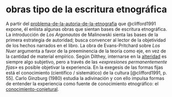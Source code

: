 # obras tipo de la escritura etnográfica

A partir del [problema-de-la-autoria-de-la-etnografia](problema-de-la-autoria-de-la-etnografia.md) que  @clifford1991 expone, él enlista algunas obras que sientan bases de escritura etnográfica. La introducción de *Los Argonautas* de Malinowski sienta las bases de la primera estrategia de autoridad; busca convencer al lector de la objetividad de los hechos narrados en el libro. La obra de Evans-Pritchard sobre *Los Nuer* argumenta a favor de la preeminencia de la teoría como eje, en vez de la cantidad de material empírico. Según Dilthey, internarse en la [alteridad](alteridad.md) es siempre algo subjetivo, pero a través de las *«expresiones permanentemente fijas»* es posible objetivar la experiencia. En la exegesis de las formas fijas está el conocimiento (científico / sistemático) de la cultura [@clifford1991, p. 55]. Carlo Ginzburg (1980) estudia la adivinación y con ello impulsa formas de entender la experiencia como fuente de conocimiento etnográfico: el [conocimiento-conjetural](conocimiento-conjetural.md).
